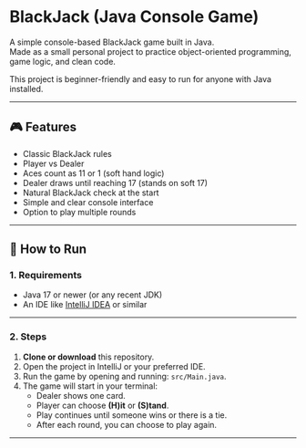 # BlackJack (Java Console Game)

A simple console-based BlackJack game built in Java.  
Made as a small personal project to practice object-oriented programming, game logic, and clean code.

This project is beginner-friendly and easy to run for anyone with Java installed.

---

## 🎮 Features
- Classic BlackJack rules
- Player vs Dealer
- Aces count as 11 or 1 (soft hand logic)
- Dealer draws until reaching 17 (stands on soft 17)
- Natural BlackJack check at the start
- Simple and clear console interface
- Option to play multiple rounds

---

## 🚀 How to Run

### 1. Requirements
- Java 17 or newer (or any recent JDK)
- An IDE like [IntelliJ IDEA](https://www.jetbrains.com/idea/) or similar

---

### 2. Steps
1. **Clone or download** this repository.
2. Open the project in IntelliJ or your preferred IDE.
3. Run the game by opening and running: `src/Main.java`.
4. The game will start in your terminal:
   - Dealer shows one card.
   - Player can choose **(H)it** or **(S)tand**.
   - Play continues until someone wins or there is a tie.
   - After each round, you can choose to play again.

---
